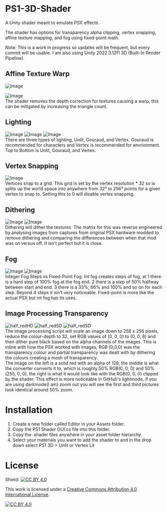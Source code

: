 # PS1-3D-Shader
A Unity shader meant to emulate PSX effects.

The shader has options for transparency alpha clipping, vertex snapping, affine texture mapping, and fog using fixed-point math.

Note: This is a work in progress so updates will be frequent, but every commit will be usable. I am also using Unity 2022.3.12f1 3D (Built-In Render Pipeline).

## Affine Texture Warp
![Image](https://github.com/user-attachments/assets/c93ac010-edf2-494d-8d4b-11e9f0326dcb)

![Image](https://github.com/user-attachments/assets/1d5b59a5-ef0b-479d-b165-2cfd13c86f98)
<br>The shader removes the depth correction for textures causing a warp, this can be mitigated by increasing the triangle count.

## Lighting
![Image](https://github.com/user-attachments/assets/7f32914e-317f-4f66-9165-f1f86001b544)
![Image](https://github.com/user-attachments/assets/0b96f602-fa02-45ec-811a-c328103a7f0b)
![Image](https://github.com/user-attachments/assets/c83ec91a-408a-4e9f-8655-6059bd601e43)
<br>There are three types of lighting, Unlit, Gouraud, and Vertex. Gouraud is recommended for characters and Vertex is recommended for envrionment. Top to Bottom is Unlit, Gouraud, and Vertex.

## Vertex Snapping
![Image](https://github.com/user-attachments/assets/d0b6c4ed-f14e-4136-8a0e-4d36905cca48)
<br>Vertices snap to a grid. This grid is set by the vertex resolution * 32 so is splits up the world space into anywhere from 32³ to 256³ points for a given vertex to snap to. Setting this to 0 will disable vertex snapping.

## Dithering
![Image](https://github.com/user-attachments/assets/dbb55251-ed90-4a4e-8d53-dc59adc8c1da)
![Image](https://github.com/user-attachments/assets/bc577157-f4d7-4f92-be60-e6f02cf185e4)
<br>Dithering will dither the textures. The matrix for this was reverse engineered by analysing images from captures from original PSX hardware modded to remove dithering and comparing the differences between when that mod was on versus off. It isn't perfect but it is close.

## Fog
![Image](https://github.com/user-attachments/assets/72b20b7b-6180-4368-9125-919023f13cdb)
![Image](https://github.com/user-attachments/assets/d1d1891a-4fb8-478a-87ca-4b43717f35b4)
<br>Integer Fog Steps vs Fixed-Point Fog. Int fog creates steps of fog, at 1 there is a hard step of 100% fog at the fog end. 2 there is a step of 50% halfway between start and end. 3 there is a 33%, 66% and 100% and so on for each step. Beyond 4 steps it isn't very noticeable. Fixed-point is more like the actual PSX but int fog has its uses.

## Image Processing Transparency
![half_redHD](https://github.com/user-attachments/assets/339995b5-3fec-4adf-80c4-6df29370d005) ![half_redSD](https://github.com/user-attachments/assets/372cefa5-84cc-4ac9-aa93-87cda2e3663c) ![half_redSD](https://github.com/user-attachments/assets/50d724ea-0383-48af-adae-f96873ccf3ea)
<br>The image processing script will scale an image down to 256 x 256 pixels, reduce the colour-depth to 32, set RGB values of (0, 0, 0) to (0, 0, 8) and then dither pure black based on the alpha channels of the images. This is inline with how the PSX worked with images, RGB (0,0,0) was the transparency colour and partial transparency was dealt with by dithering the colours creating a mesh of transparency.
<br> The image on the left is a solid red with an alpha of 128, the middle is what the converter converts it to, which is roughly 50% RGB(0, 0, 0) and 50%(255, 0, 0), the right is what it would look like with the RGB(0, 0, 0) clipped by the shader. This effect is more noticeable in GitHub's lightmode, if you are using darkmode(I am) zoom out you will see the first and third pictures look identical around 50% zoom.

# Installation
1. Create a new folder called Editor in your Assets folder.
2. Copy the PS1 Shader GUI.cs file into this folder.
3. Copy the .shader files anywhere in your asset folder hierarchy.
4. Select your materials you want to add the shader to and in the drop down select PS1 3D > Unlit or Vertex Lit

# License
Shield: [![CC BY 4.0][cc-by-shield]][cc-by]

This work is licensed under a
[Creative Commons Attribution 4.0 International License][cc-by].

[![CC BY 4.0][cc-by-image]][cc-by]

[cc-by]: http://creativecommons.org/licenses/by/4.0/
[cc-by-image]: https://i.creativecommons.org/l/by/4.0/88x31.png
[cc-by-shield]: https://img.shields.io/badge/License-CC%20BY%204.0-lightgrey.svg
